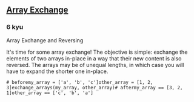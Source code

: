 <h2><a href=https://www.codewars.com/kata/5353212e5ee40d4694001114/train/javascript target="_blank">Array Exchange</a></h2><h3>6 kyu</h3><p>Array Exchange and Reversing</p><p>It's time for some array exchange! The objective is simple: exchange the elements of two arrays in-place in a way that their new content is also reversed. The arrays may be of unequal lengths, in which case you will have to expand the shorter one in-place.</p><pre><code class="language-ruby"><span class="cm-comment"># before</span><span class="cm-variable">my_array</span> <span class="cm-operator">=</span> [<span class="cm-string">'a'</span>, <span class="cm-string">'b'</span>, <span class="cm-string">'c'</span>]<span class="cm-variable">other_array</span> <span class="cm-operator">=</span> [<span class="cm-number">1</span>, <span class="cm-number">2</span>, <span class="cm-number">3</span>]<span class="cm-variable">exchange_arrays</span>(<span class="cm-variable">my_array</span>, <span class="cm-variable">other_array</span>)<span class="cm-comment"># after</span><span class="cm-variable">my_array</span> <span class="cm-operator">==</span> [<span class="cm-number">3</span>, <span class="cm-number">2</span>, <span class="cm-number">1</span>]<span class="cm-variable">other_array</span> <span class="cm-operator">==</span> [<span class="cm-string">'c'</span>, <span class="cm-string">'b'</span>, <span class="cm-string">'a'</span>]</code></pre>